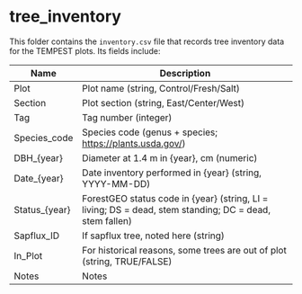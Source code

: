 # tree_inventory

This folder contains the `inventory.csv` file that records tree inventory
data for the TEMPEST plots. Its fields include:

Name          | Description
------------- | ----------------------------------------
Plot          | Plot name (string, Control/Fresh/Salt)
Section       | Plot section (string, East/Center/West)
Tag           | Tag number (integer)
Species_code  | Species code (genus + species; https://plants.usda.gov/)
DBH_{year}    | Diameter at 1.4 m in {year}, cm (numeric)
Date_{year}   | Date inventory performed in {year} (string, YYYY-MM-DD)
Status_{year} | ForestGEO status code in {year} (string, LI = living; DS = dead, stem standing; DC = dead, stem fallen)
Sapflux_ID    | If sapflux tree, noted here (string)
In_Plot       | For historical reasons, some trees are out of plot (string, TRUE/FALSE)
Notes         | Notes

